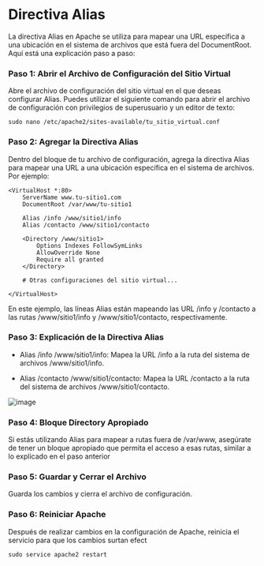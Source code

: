# Directiva Alias

La directiva Alias en Apache se utiliza para mapear una URL específica a una ubicación en el sistema de archivos que está fuera del DocumentRoot. Aquí está una explicación paso a paso:

### Paso 1: Abrir el Archivo de Configuración del Sitio Virtual

Abre el archivo de configuración del sitio virtual en el que deseas configurar Alias. Puedes utilizar el siguiente comando para abrir el archivo de configuración con privilegios de superusuario y un editor de texto:

```
sudo nano /etc/apache2/sites-available/tu_sitio_virtual.conf
```

### Paso 2: Agregar la Directiva Alias

Dentro del bloque <VirtualHost> de tu archivo de configuración, agrega la directiva Alias para mapear una URL a una ubicación específica en el sistema de archivos. Por ejemplo:

```
<VirtualHost *:80>
    ServerName www.tu-sitio1.com
    DocumentRoot /var/www/tu-sitio1

    Alias /info /www/sitio1/info
    Alias /contacto /www/sitio1/contacto

    <Directory /www/sitio1>
        Options Indexes FollowSymLinks
        AllowOverride None
        Require all granted
    </Directory>

    # Otras configuraciones del sitio virtual...

</VirtualHost>
```
En este ejemplo, las líneas Alias están mapeando las URL /info y /contacto a las rutas /www/sitio1/info y /www/sitio1/contacto, respectivamente.

### Paso 3: Explicación de la Directiva Alias

- Alias /info /www/sitio1/info: Mapea la URL /info a la ruta del sistema de archivos /www/sitio1/info.

- Alias /contacto /www/sitio1/contacto: Mapea la URL /contacto a la ruta del sistema de archivos /www/sitio1/contacto.

![image](https://github.com/Scosrom/Implantacion_web/assets/114906778/9bcb3d26-b29d-4164-ab40-c3819fa05dd6)


### Paso 4: Bloque Directory Apropiado

Si estás utilizando Alias para mapear a rutas fuera de /var/www, asegúrate de tener un bloque <Directory> apropiado que permita el acceso a esas rutas, similar a lo explicado en el paso anterior

### Paso 5: Guardar y Cerrar el Archivo

Guarda los cambios y cierra el archivo de configuración.

### Paso 6: Reiniciar Apache

Después de realizar cambios en la configuración de Apache, reinicia el servicio para que los cambios surtan efect

```
sudo service apache2 restart
```
